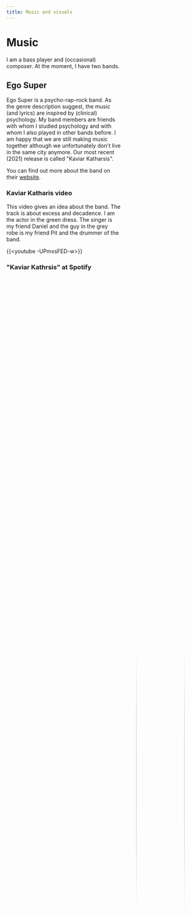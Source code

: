 ```yaml
---
title: Music and visuals
---
```


<figure style="max-width:25%; min-width:40px; float:right; text-align:center;">
  <img src="../img/xaver_KK_pose.jpg" style="width:100%; aspect-ratio:1/1; border-radius:50%; object-fit:cover;">
  <figcaption style="font-style:italic;">Video shot of "Kaviar Katharsis"</figcaption>
</figure>

# Music <i class="fas fa-volume-up" style="font-size:120%; color:limegreen;"></i>
I am a bass player and (occasional) composer. 
At the moment, I have two bands. 

## Ego Super
Ego Super is a psycho-rap-rock band. As the genre description suggest, the music (and lyrics) are inspired by (clinical) psychology. My band members are friends with whom I studied psychology and with whom I also played in other bands before. I am happy that we are still making music together although we unfortunately don't live in the same city anymore. 
Our most recent (2021) release is called "Kaviar Katharsis".

You can find out more about the band on their [website](https://linktr.ee/egosuper).

### Kaviar Katharis video
This video gives an idea about the band. The track is about excess and decadence. I am the actor in the green dress. The singer is my friend Daniel and the guy in the grey robe is my friend Pit and the drummer of the band.

{{<youtube -UPmxsFED-w>}}

### "Kaviar Kathrsis" at Spotify
<iframe style="border-radius:12px" src="https://open.spotify.com/embed/album/0fyUv5EgZkJlCKhMAauNUl?utm_source=generator&theme=0" width="100%" height="380" frameBorder="0" allowfullscreen="" allow="autoplay; clipboard-write; encrypted-media; fullscreen; picture-in-picture"></iframe>

## Soulclub
Since 2022 I also play bass in a Salzburg-based funk and soul band called Soulclub. 
We cover songs that are groovy and fun to play. Here is an impression from a live concert.

{{<youtube oj3xlhxTlYQ>}}


## Concatenate
A former band is called _concatenate_ and it was a duo featuring [Marta Beauchamp](https://martabeauchamp.net/). 
We composed and play instrumetnal music of various styles, ranging between _Neue Musik_, Jazz, Folklore, and dreamy atmospheric music. 
In 2021, we released our album "U+1F407; U+1F990".

Here, you can find our [website](https://concatenate.it)

<table style="width: 100%; border: none; background: white;">
  <tr>
  <td style="width: 50%; padding-bottom: 0px;"> <img src="../img/concatenate.jpg" style="width: 100%;">
  <td style="width: 50%; padding-bottom: 0px;"> <img src="../img/Concatenate_BandImage.jpg" style="width: 100%;">
  </tr>
  <tr style="width: 50%; background: white;">
  <td style="align: center; vertical-align: top; padding-top: 0px;"> <p style="font-size: 90%;"> Planets, the leitmotif of the 2021's album "U+1F407; U+1F990"
  <td style="align: center; vertical-align: top; padding-top: 0px;"> <p style="font-size: 90%;"> The band through a kaleidoscope
  </tr>
</table>
  
### "U+1F407; U+1F990" at Spotify
<iframe style="border-radius:12px" src="https://open.spotify.com/embed/album/691WSMzQ9rwheiwKRrHMOa?utm_source=generator&theme=0" width="100%" height="380" frameBorder="0" allowfullscreen="" allow="autoplay; clipboard-write; encrypted-media; fullscreen; picture-in-picture"></iframe>

# Quadratisch Rekords <i class="fa-solid fa-square" style="font-size:120%; color:limegreen;"></i>
In 2008 or so, I have founded a music label together with friends. 
It is called quadratisch (the German word for square-shaped) rekords. 
If you are interested, visits the label's [website](http://www.quadratisch-rekords.de/).

# Animation <i class="fa-solid fa-film" style="font-size:120%; color:limegreen;"></i>
For some years, especially through the first years of my PhD, wenn I discovered dataviz and programming, I produced square-shaped animations that were based on mixing filmed material or videos from internet with data-generated visuals (e.g. based on stochastic processes such as random walks).
I have created a sub page [here](../tags/animation/) to show some of the material.
Be careful to make sure you have a good internet connection for the subpage because it creates some traffic.







